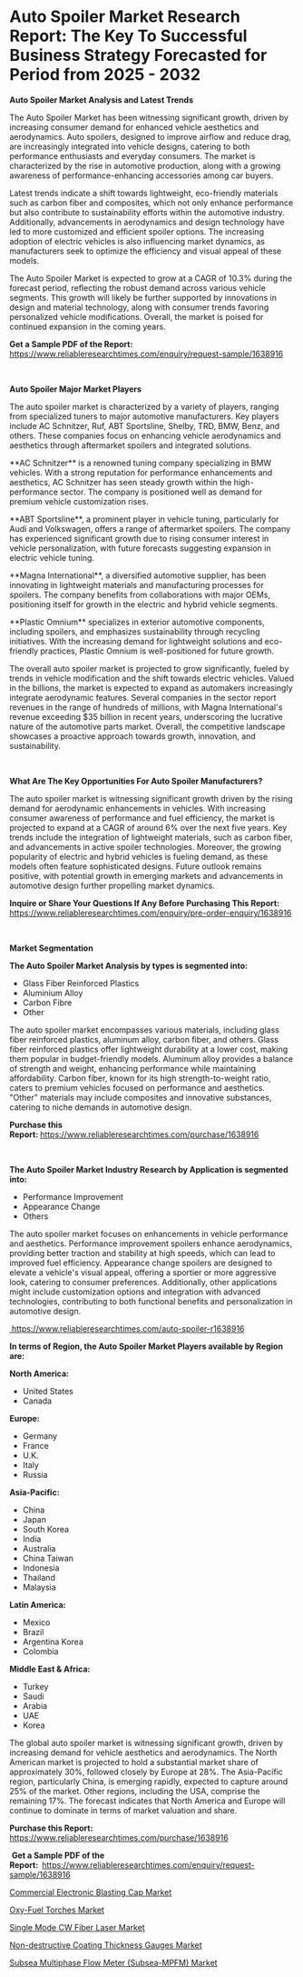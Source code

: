 <p><h1>Auto Spoiler Market Research Report: The Key To Successful Business Strategy Forecasted for Period from 2025 - 2032</h1></p><p><strong>Auto Spoiler Market Analysis and Latest Trends</strong></p>
<p><p>The Auto Spoiler Market has been witnessing significant growth, driven by increasing consumer demand for enhanced vehicle aesthetics and aerodynamics. Auto spoilers, designed to improve airflow and reduce drag, are increasingly integrated into vehicle designs, catering to both performance enthusiasts and everyday consumers. The market is characterized by the rise in automotive production, along with a growing awareness of performance-enhancing accessories among car buyers.</p><p>Latest trends indicate a shift towards lightweight, eco-friendly materials such as carbon fiber and composites, which not only enhance performance but also contribute to sustainability efforts within the automotive industry. Additionally, advancements in aerodynamics and design technology have led to more customized and efficient spoiler options. The increasing adoption of electric vehicles is also influencing market dynamics, as manufacturers seek to optimize the efficiency and visual appeal of these models.</p><p>The Auto Spoiler Market is expected to grow at a CAGR of 10.3% during the forecast period, reflecting the robust demand across various vehicle segments. This growth will likely be further supported by innovations in design and material technology, along with consumer trends favoring personalized vehicle modifications. Overall, the market is poised for continued expansion in the coming years.</p></p>
<p><strong>Get a Sample PDF of the Report:&nbsp;</strong> <a href="https://www.reliableresearchtimes.com/enquiry/request-sample/1638916?utm_campaign=3002&utm_medium=2&utm_source=Github&utm_content=ia&utm_term=30032025&utm_id=auto-spoiler">https://www.reliableresearchtimes.com/enquiry/request-sample/1638916</a></p>
<p>&nbsp;</p>
<p><strong>Auto Spoiler Major Market Players</strong></p>
<p><p>The auto spoiler market is characterized by a variety of players, ranging from specialized tuners to major automotive manufacturers. Key players include AC Schnitzer, Ruf, ABT Sportsline, Shelby, TRD, BMW, Benz, and others. These companies focus on enhancing vehicle aerodynamics and aesthetics through aftermarket spoilers and integrated solutions.</p><p>**AC Schnitzer** is a renowned tuning company specializing in BMW vehicles. With a strong reputation for performance enhancements and aesthetics, AC Schnitzer has seen steady growth within the high-performance sector. The company is positioned well as demand for premium vehicle customization rises.</p><p>**ABT Sportsline**, a prominent player in vehicle tuning, particularly for Audi and Volkswagen, offers a range of aftermarket spoilers. The company has experienced significant growth due to rising consumer interest in vehicle personalization, with future forecasts suggesting expansion in electric vehicle tuning.</p><p>**Magna International**, a diversified automotive supplier, has been innovating in lightweight materials and manufacturing processes for spoilers. The company benefits from collaborations with major OEMs, positioning itself for growth in the electric and hybrid vehicle segments.</p><p>**Plastic Omnium** specializes in exterior automotive components, including spoilers, and emphasizes sustainability through recycling initiatives. With the increasing demand for lightweight solutions and eco-friendly practices, Plastic Omnium is well-positioned for future growth.</p><p>The overall auto spoiler market is projected to grow significantly, fueled by trends in vehicle modification and the shift towards electric vehicles. Valued in the billions, the market is expected to expand as automakers increasingly integrate aerodynamic features. Several companies in the sector report revenues in the range of hundreds of millions, with Magna International's revenue exceeding $35 billion in recent years, underscoring the lucrative nature of the automotive parts market. Overall, the competitive landscape showcases a proactive approach towards growth, innovation, and sustainability.</p></p>
<p>&nbsp;</p>
<p><strong>What Are The Key Opportunities For Auto Spoiler Manufacturers?</strong></p>
<p><p>The auto spoiler market is witnessing significant growth driven by the rising demand for aerodynamic enhancements in vehicles. With increasing consumer awareness of performance and fuel efficiency, the market is projected to expand at a CAGR of around 6% over the next five years. Key trends include the integration of lightweight materials, such as carbon fiber, and advancements in active spoiler technologies. Moreover, the growing popularity of electric and hybrid vehicles is fueling demand, as these models often feature sophisticated designs. Future outlook remains positive, with potential growth in emerging markets and advancements in automotive design further propelling market dynamics.</p></p>
<p><strong>Inquire or Share Your Questions If Any Before Purchasing This Report:</strong> <a href="https://www.reliableresearchtimes.com/enquiry/pre-order-enquiry/1638916?utm_campaign=3002&utm_medium=2&utm_source=Github&utm_content=ia&utm_term=30032025&utm_id=auto-spoiler">https://www.reliableresearchtimes.com/enquiry/pre-order-enquiry/1638916</a></p>
<p>&nbsp;</p>
<p><strong>Market Segmentation</strong></p>
<p><strong>The Auto Spoiler Market Analysis by types is segmented into:</strong></p>
<p><ul><li>Glass Fiber Reinforced Plastics</li><li>Aluminium Alloy</li><li>Carbon Fibre</li><li>Other</li></ul></p>
<p><p>The auto spoiler market encompasses various materials, including glass fiber reinforced plastics, aluminum alloy, carbon fiber, and others. Glass fiber reinforced plastics offer lightweight durability at a lower cost, making them popular in budget-friendly models. Aluminum alloy provides a balance of strength and weight, enhancing performance while maintaining affordability. Carbon fiber, known for its high strength-to-weight ratio, caters to premium vehicles focused on performance and aesthetics. "Other" materials may include composites and innovative substances, catering to niche demands in automotive design.</p></p>
<p><strong>Purchase this Report:&nbsp;</strong><a href="https://www.reliableresearchtimes.com/purchase/1638916?utm_campaign=3002&utm_medium=2&utm_source=Github&utm_content=ia&utm_term=30032025&utm_id=auto-spoiler">https://www.reliableresearchtimes.com/purchase/1638916</a></p>
<p>&nbsp;</p>
<p><strong>The Auto Spoiler Market Industry Research by Application is segmented into:</strong></p>
<p><ul><li>Performance Improvement</li><li>Appearance Change</li><li>Others</li></ul></p>
<p><p>The auto spoiler market focuses on enhancements in vehicle performance and aesthetics. Performance improvement spoilers enhance aerodynamics, providing better traction and stability at high speeds, which can lead to improved fuel efficiency. Appearance change spoilers are designed to elevate a vehicle's visual appeal, offering a sportier or more aggressive look, catering to consumer preferences. Additionally, other applications might include customization options and integration with advanced technologies, contributing to both functional benefits and personalization in automotive design.</p></p>
<p><a href="https://www.reliableresearchtimes.com/auto-spoiler-r1638916?utm_campaign=3002&utm_medium=2&utm_source=Github&utm_content=ia&utm_term=30032025&utm_id=auto-spoiler">&nbsp;https://www.reliableresearchtimes.com/auto-spoiler-r1638916</a></p>
<p><strong>In terms of Region, the Auto Spoiler Market Players available by Region are:</strong></p>
<p>
    <p> <strong> North America: </strong>
        <ul>
            <li>United States</li>
            <li>Canada</li>
        </ul>
        </p> 
    <p> <strong> Europe: </strong>
        <ul>
            <li>Germany</li>
            <li>France</li>
            <li>U.K.</li>
            <li>Italy</li>
            <li>Russia</li>
        </ul>
        </p> 
    <p> <strong> Asia-Pacific: </strong>
        <ul>
            <li>China</li>
            <li>Japan</li>
            <li>South Korea</li>
            <li>India</li>
            <li>Australia</li>
            <li>China Taiwan</li>
            <li>Indonesia</li>
            <li>Thailand</li>
            <li>Malaysia</li>
        </ul>
        </p> 
    <p> <strong> Latin America: </strong>
        <ul>
            <li>Mexico</li>
            <li>Brazil</li>
            <li>Argentina Korea</li>
            <li>Colombia</li>
        </ul>
        </p> 
    <p> <strong> Middle East & Africa: </strong>
        <ul>
            <li>Turkey</li>
            <li>Saudi</li>
            <li>Arabia</li>
            <li>UAE</li>
            <li>Korea</li>
        </ul>
    </p>
    </p>
<p><p>The global auto spoiler market is witnessing significant growth, driven by increasing demand for vehicle aesthetics and aerodynamics. The North American market is projected to hold a substantial market share of approximately 30%, followed closely by Europe at 28%. The Asia-Pacific region, particularly China, is emerging rapidly, expected to capture around 25% of the market. Other regions, including the USA, comprise the remaining 17%. The forecast indicates that North America and Europe will continue to dominate in terms of market valuation and share.</p></p>
<p><strong>Purchase this Report: </strong><a href="https://www.reliableresearchtimes.com/purchase/1638916?utm_campaign=3002&utm_medium=2&utm_source=Github&utm_content=ia&utm_term=30032025&utm_id=auto-spoiler">https://www.reliableresearchtimes.com/purchase/1638916</a></p>
<p>&nbsp;<strong>Get a Sample PDF of the Report:&nbsp;&nbsp;</strong><a href="https://www.reliableresearchtimes.com/enquiry/request-sample/1638916?utm_campaign=3002&utm_medium=2&utm_source=Github&utm_content=ia&utm_term=30032025&utm_id=auto-spoiler">https://www.reliableresearchtimes.com/enquiry/request-sample/1638916</a></p>
<p><strong></strong></p>
<p><p><a href="https://www.linkedin.com/pulse/global-study-commercial-electronic-blasting-cap-market-ua25e?utm_campaign=3002&utm_medium=2&utm_source=Github&utm_content=ia&utm_term=30032025&utm_id=auto-spoiler">Commercial Electronic Blasting Cap Market</a></p><p><a href="https://www.linkedin.com/pulse/oxy-fuel-torches-market-size-growing-cagr-86-detailed-insights-yovhe?utm_campaign=3002&utm_medium=2&utm_source=Github&utm_content=ia&utm_term=30032025&utm_id=auto-spoiler">Oxy-Fuel Torches Market</a></p><p><a href="https://www.linkedin.com/pulse/projecting-growth-trajectory-single-mode-cw-fiber-laser-aq1be?utm_campaign=3002&utm_medium=2&utm_source=Github&utm_content=ia&utm_term=30032025&utm_id=auto-spoiler">Single Mode CW Fiber Laser Market</a></p><p><a href="https://www.linkedin.com/pulse/forecasts-growth-opportunities-non-destructive-coating-muade?utm_campaign=3002&utm_medium=2&utm_source=Github&utm_content=ia&utm_term=30032025&utm_id=auto-spoiler">Non-destructive Coating Thickness Gauges Market</a></p><p><a href="https://www.linkedin.com/pulse/exploring-subsea-multiphase-flow-meter-subsea-mpfm-market-trends-ofsge?utm_campaign=3002&utm_medium=2&utm_source=Github&utm_content=ia&utm_term=30032025&utm_id=auto-spoiler">Subsea Multiphase Flow Meter (Subsea-MPFM) Market</a></p></p>